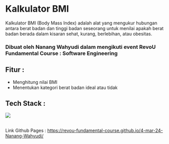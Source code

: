 # Kalkulator BMI
<p>Kalkulator BMI (Body Mass Index) adalah alat yang mengukur hubungan antara berat badan dan tinggi badan seseorang untuk menilai apakah berat badan berada dalam kisaran sehat, kurang, berlebihan, atau obesitas.</p>

<h3>Dibuat oleh Nanang Wahyudi dalam mengikuti event RevoU Fundamental Course : Software Engineering</h3>

<h2>Fitur :</h2>
<ul>
  <li>Menghitung nilai BMI</li>
  <li>Menentukan kategori berat badan ideal atau tidak</li>
</ul>

<h2>Tech Stack :</h2>
<img src="https://skillicons.dev/icons?i=html,css,js,vscode"><br><br>

Link Github Pages :
https://revou-fundamental-course.github.io/4-mar-24-Nanang-Wahyudi/

